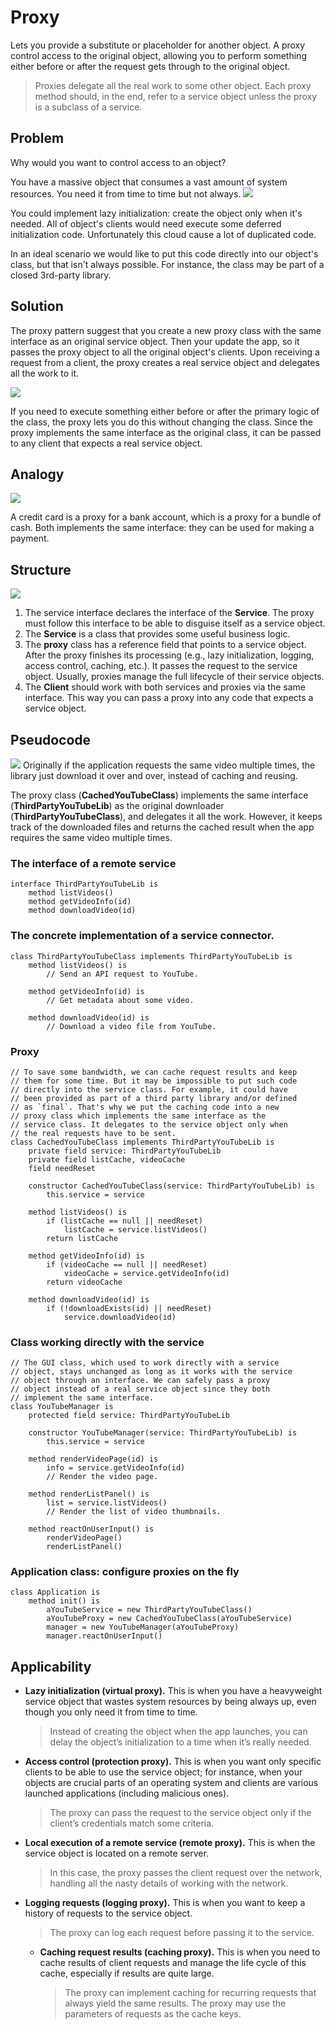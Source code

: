 # Proxy

Lets you provide a substitute or placeholder for another object. A proxy control access
to the original object, allowing you to perform something either before or after the request gets through to the original object.

> Proxies delegate all the real work to some other object. Each proxy method should, in the end, refer to a service object 
    unless the proxy is a subclass of a service.

## Problem
Why would you want to control access to an object? 

You have a massive object that consumes a vast amount of system resources. You need it from time to time but not always.
![](../../../../../resources/img/proxy/proxy1.png)

You could implement lazy initialization: create the object only when it's needed. All of object's clients would need 
execute some deferred initialization code. Unfortunately this cloud cause a lot of duplicated code.

In an ideal scenario we would like to put this code directly into our object's class, but that isn't always possible. 
For instance, the class may be part of a closed 3rd-party library.

## Solution

The proxy pattern suggest that you create a new proxy class with the same interface as an original service object.
Then your update the app, so it passes the proxy object to all the original object's clients. 
Upon receiving a request from a client, the proxy creates a real service object and delegates all the work to it.

![](../../../../../resources/img/proxy/proxy2.png)

If you need to execute something either before or after the primary logic of the class, 
the proxy lets you do this without changing the class. Since the proxy implements the same interface as the original class, 
it can be passed to any client that expects a real service object.

## Analogy

![](../../../../../resources/img/proxy/proxy3.png)

A credit card is a proxy for a bank account, which is a proxy for a bundle of cash. Both implements the same interface: 
they can be used for making a payment. 

## Structure
![](../../../../../resources/img/proxy/proxy4.png)

1. The service interface declares the interface of the **Service**. The proxy must follow this interface to be able to disguise 
itself as a service object.
2. The **Service** is a class that provides some useful business logic.
3. The **proxy** class has a reference field that points to a service object. After the proxy finishes its processing 
(e.g., lazy initialization, logging, access control, caching, etc.). It passes the request to the service object.
Usually, proxies manage the full lifecycle of their service objects.
4. The **Client** should work with both services and proxies via the same interface. This way you can pass a proxy into any 
code that expects a service object.

## Pseudocode
![](../../../../../resources/img/proxy/proxy5.png)
Originally if the application requests the same video multiple times, the library just download it over and over, 
instead of caching and reusing.

The proxy class (**CachedYouTubeClass**) implements the same interface (**ThirdPartyYouTubeLib**) as the original downloader 
(**ThirdPartyYouTubeClass**), and delegates it all the work. However, it keeps track of the downloaded files and returns 
the cached result when the app requires the same video multiple times.

### The interface of a remote service
```
interface ThirdPartyYouTubeLib is
    method listVideos()
    method getVideoInfo(id)
    method downloadVideo(id)
```
### The concrete implementation of a service connector.
```
class ThirdPartyYouTubeClass implements ThirdPartyYouTubeLib is
    method listVideos() is
        // Send an API request to YouTube.

    method getVideoInfo(id) is
        // Get metadata about some video.

    method downloadVideo(id) is
        // Download a video file from YouTube.
```
### Proxy
```
// To save some bandwidth, we can cache request results and keep
// them for some time. But it may be impossible to put such code
// directly into the service class. For example, it could have
// been provided as part of a third party library and/or defined
// as `final`. That's why we put the caching code into a new
// proxy class which implements the same interface as the
// service class. It delegates to the service object only when
// the real requests have to be sent.
class CachedYouTubeClass implements ThirdPartyYouTubeLib is
    private field service: ThirdPartyYouTubeLib
    private field listCache, videoCache
    field needReset

    constructor CachedYouTubeClass(service: ThirdPartyYouTubeLib) is
        this.service = service

    method listVideos() is
        if (listCache == null || needReset)
            listCache = service.listVideos()
        return listCache

    method getVideoInfo(id) is
        if (videoCache == null || needReset)
            videoCache = service.getVideoInfo(id)
        return videoCache

    method downloadVideo(id) is
        if (!downloadExists(id) || needReset)
            service.downloadVideo(id)
```
### Class working directly with the service
```
// The GUI class, which used to work directly with a service
// object, stays unchanged as long as it works with the service
// object through an interface. We can safely pass a proxy
// object instead of a real service object since they both
// implement the same interface.
class YouTubeManager is
    protected field service: ThirdPartyYouTubeLib

    constructor YouTubeManager(service: ThirdPartyYouTubeLib) is
        this.service = service

    method renderVideoPage(id) is
        info = service.getVideoInfo(id)
        // Render the video page.

    method renderListPanel() is
        list = service.listVideos()
        // Render the list of video thumbnails.

    method reactOnUserInput() is
        renderVideoPage()
        renderListPanel()
```
### Application class: configure proxies on the fly
```
class Application is
    method init() is
        aYouTubeService = new ThirdPartyYouTubeClass()
        aYouTubeProxy = new CachedYouTubeClass(aYouTubeService)
        manager = new YouTubeManager(aYouTubeProxy)
        manager.reactOnUserInput()
```

## Applicability

- **Lazy initialization (virtual proxy).** This is when you have a heavyweight service object that wastes system resources 
by being always up, even though you only need it from time to time.

    > Instead of creating the object when the app launches, you can delay the object’s initialization to a time when it’s really needed.

- **Access control (protection proxy).** This is when you want only specific clients to be able to use the service object; 
for instance, when your objects are crucial parts of an operating system and clients are various launched applications 
(including malicious ones).

    > The proxy can pass the request to the service object only if the client’s credentials match some criteria.

- **Local execution of a remote service (remote proxy).** This is when the service object is located on a remote server.

    > In this case, the proxy passes the client request over the network, handling all the nasty details of working with the network.

- **Logging requests (logging proxy).** This is when you want to keep a history of requests to the service object.

     > The proxy can log each request before passing it to the service.

  - **Caching request results (caching proxy).** This is when you need to cache results of client requests and manage 
  the life cycle of this cache, especially if results are quite large.

       > The proxy can implement caching for recurring requests that always yield the same results. 
       The proxy may use the parameters of requests as the cache keys.